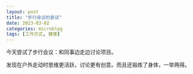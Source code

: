 ```yaml
---
layout: post
title: "步行会议的尝试"
date: 2023-03-02
categories: microblog
tags: [工作方式, 健康]
---
```


今天尝试了步行会议：和同事边走边讨论项目。

发现在户外走动时思维更活跃，讨论更有创意。而且还锻炼了身体，一举两得。
